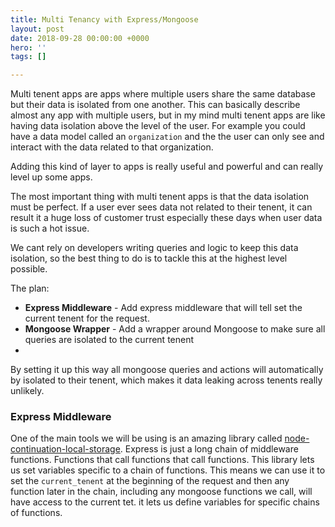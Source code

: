 ```yaml
---
title: Multi Tenancy with Express/Mongoose
layout: post
date: 2018-09-28 00:00:00 +0000
hero: ''
tags: []

---
```

Multi tenent apps are apps where multiple users share the same database but their data is isolated from one another. This can basically describe almost any app with multiple users, but in my mind multi tenent apps are like having data isolation above the level of the user. For example you could have a data model called an `organization` and the the user can only see and interact with the data related to that organization.

Adding this kind of layer to apps is really useful and powerful and can really level up some apps.

The most important thing with multi tenent apps is that the data isolation must be perfect. If a user ever sees data not related to their tenent, it can result it a huge loss of customer trust especially these days when user data is such a hot issue.

We cant rely on developers writing queries and logic to keep this data isolation, so the best thing to do is to tackle this at the highest level possible.

The plan:

* **Express Middleware** - Add express middleware that will tell set the current tenent for the request.
* **Mongoose Wrapper** - Add a wrapper around Mongoose to make sure all queries are isolated to the current tenent
* 

By setting it up this way all mongoose queries and actions will automatically by isolated to their tenent, which makes it data leaking across tenents really unlikely.

### Express Middleware

One of the main tools we will be using is an amazing library called [node-continuation-local-storage](https://github.com/othiym23/node-continuation-local-storage "https://github.com/othiym23/node-continuation-local-storage").  Express is just a long chain of middleware functions. Functions that call functions that call functions. This library lets us set variables specific to a chain of functions. This means we can use it to set the `current_tenent` at the beginning of the request and then any function later in the chain, including any mongoose functions we call, will have access to the current tet. it lets us define variables for specific chains of functions. 